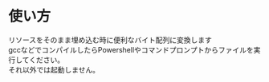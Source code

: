 # 使い方
リソースをそのまま埋め込む時に便利なバイト配列に変換します<br>
gccなどでコンパイルしたらPowershellやコマンドプロンプトからファイルを実行してください。<br>
それ以外では起動しません。<br>